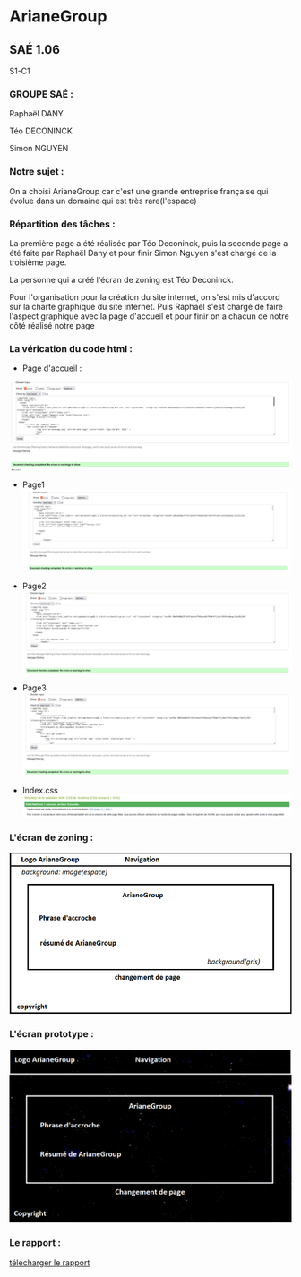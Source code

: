 # ArianeGroup
## SAÉ 1.06

S1-C1

### GROUPE SAÉ :

Raphaël DANY

Téo DECONINCK

Simon NGUYEN

### Notre sujet :

On a choisi ArianeGroup car c'est une grande entreprise française qui évolue dans un domaine qui est très rare(l'espace)

### Répartition des tâches :

   La première page a été réalisée par Téo Deconinck, puis la seconde page a été faite par Raphaël Dany 
 et pour finir Simon Nguyen s'est chargé de la troisième page.
   
   La personne qui a créé l'écran de zoning est Téo Deconinck.

  Pour l'organisation pour la création du site internet, on s'est mis d'accord sur la charte graphique du site internet. Puis Raphaël s'est chargé de faire l'aspect graphique avec la page d'accueil et pour finir on a chacun de notre côté réalisé notre page
 
 ### La vérication du code html :
 - Page d'accueil :
 
![page_d'accueil](doc/page_d'accueil.png)
 
- Page1
![page1](doc/page1.png)

- Page2
![page2](doc/page2.png)

- Page3
![page3](doc/page3.png)

- Index.css
![page_index](doc/index_css.png)


### L'écran de zoning :

![ecran de zoning](doc/ecran_zoning1.png)


### L'écran prototype :

![ecran prototype](doc/ecran_prototype1.png)

### Le rapport :

[télécharger le rapport](doc/DANY_SAE106_S1C1_ArianeGroup1.pdf)
